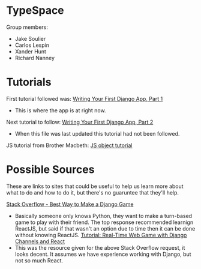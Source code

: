 # TypeSpace

Group members:
* Jake Soulier
* Carlos Lespin
* Xander Hunt
* Richard Nanney

# Tutorials

First tutorial followed was:
[Writing Your First Django App, Part 1](https://docs.djangoproject.com/en/4.0/intro/tutorial01/)
* This is where the app is at right now.

Next tutorial to follow:
[Writing Your First Django App, Part 2](https://docs.djangoproject.com/en/4.0/intro/tutorial02/)
* When this file was last updated this tutorial had not been followed.

JS tutorial from Brother Macbeth:
[JS object tutorial](https://developer.mozilla.org/en-US/docs/Learn/JavaScript/Objects/Object_building_practice)

# Possible Sources
These are links to sites that could be useful to help us learn more about what to do and how to do it, but there's no guaruntee that they'll help.

[Stack Overflow - Best Way to Make a Django Game](https://stackoverflow.com/questions/51857043/best-way-to-make-a-multiplayer-turn-by-turn-online-game-with-python-back-end)
* Basically someone only knows Python, they want to make a turn-based game to play with their friend. The top response recommended learnign ReactJS, but said if that wasn't an option due to time then it can be done without knowing ReactJS.
[Tutorial: Real-Time Web Game with Django Channels and React](https://codyparker.com/django-channels-with-react/)
* This was the resource given for the above Stack Overflow request, it looks decent. It assumes we have experience working with Django, but not so much React.
